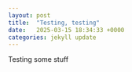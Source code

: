 ```yaml
---
layout: post
title:  "Testing, testing"
date:   2025-03-15 18:34:33 +0000
categories: jekyll update
---
```

Testing some stuff